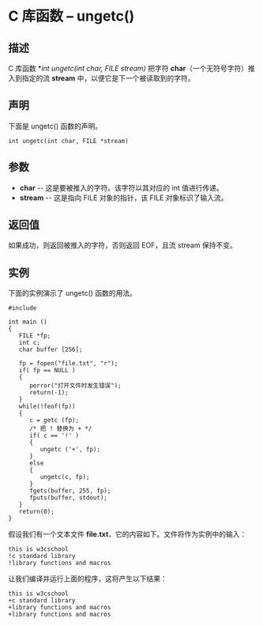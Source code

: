 # C 库函数 – ungetc()


## 描述

C 库函数 **int ungetc(int char, FILE *stream)** 把字符 **char**（一个无符号字符）推入到指定的流 **stream** 中，以便它是下一个被读取到的字符。

## 声明

下面是 ungetc() 函数的声明。

    int ungetc(int char, FILE *stream)

## 参数

* **char** \-- 这是要被推入的字符。该字符以其对应的 int 值进行传递。
* **stream** \-- 这是指向 FILE 对象的指针，该 FILE 对象标识了输入流。

## 返回值

如果成功，则返回被推入的字符，否则返回 EOF，且流 stream 保持不变。

## 实例

下面的实例演示了 ungetc() 函数的用法。

    #include 

    int main ()
    {
       FILE *fp;
       int c;
       char buffer [256];

       fp = fopen("file.txt", "r");
       if( fp == NULL )
       {
          perror("打开文件时发生错误");
          return(-1);
       }
       while(!feof(fp))
       {
          c = getc (fp);
          /* 把 ! 替换为 + */
          if( c == '!' )
          {
             ungetc ('+', fp);
          }
          else
          {
             ungetc(c, fp);
          }
          fgets(buffer, 255, fp);
          fputs(buffer, stdout);
       }
       return(0);
    }

假设我们有一个文本文件 **file.txt**，它的内容如下。文件将作为实例中的输入：

    this is w3cschool
    !c standard library
    !library functions and macros

让我们编译并运行上面的程序，这将产生以下结果：

    this is w3cschool
    +c standard library
    +library functions and macros
    +library functions and macros